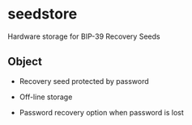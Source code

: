 # seedstore
Hardware storage for BIP-39 Recovery Seeds

## Object
* Recovery seed protected by password 

* Off-line storage

* Password recovery option when password is lost
